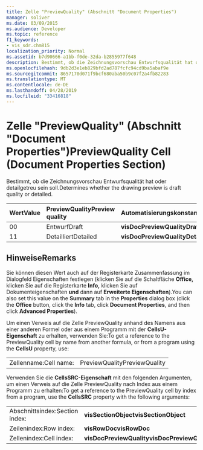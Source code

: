 ```yaml
---
title: Zelle "PreviewQuality" (Abschnitt "Document Properties")
manager: soliver
ms.date: 03/09/2015
ms.audience: Developer
ms.topic: reference
f1_keywords:
- vis_sdr.chm815
localization_priority: Normal
ms.assetid: b7d90666-a1bb-f0de-32da-b2855977f648
description: Bestimmt, ob die Zeichnungsvorschau Entwurfsqualität hat oder detailgetreu sein soll.
ms.openlocfilehash: 9db2d3e1eb829bfd2ad787fcfc94cd9ba5abaf9e
ms.sourcegitcommit: 8657170d071f9bcf680aba50b9c07f2a4fb82283
ms.translationtype: MT
ms.contentlocale: de-DE
ms.lasthandoff: 04/28/2019
ms.locfileid: "33416818"
---
```

# <a name="previewquality-cell-document-properties-section"></a><span data-ttu-id="84605-103">Zelle "PreviewQuality" (Abschnitt "Document Properties")</span><span class="sxs-lookup"><span data-stu-id="84605-103">PreviewQuality Cell (Document Properties Section)</span></span>

<span data-ttu-id="84605-104">Bestimmt, ob die Zeichnungsvorschau Entwurfsqualität hat oder detailgetreu sein soll.</span><span class="sxs-lookup"><span data-stu-id="84605-104">Determines whether the drawing preview is draft quality or detailed.</span></span>
  
|<span data-ttu-id="84605-105">**Wert**</span><span class="sxs-lookup"><span data-stu-id="84605-105">**Value**</span></span>|<span data-ttu-id="84605-106">**PreviewQuality**</span><span class="sxs-lookup"><span data-stu-id="84605-106">**Preview quality**</span></span>|<span data-ttu-id="84605-107">**Automatisierungskonstante**</span><span class="sxs-lookup"><span data-stu-id="84605-107">**Automation constant**</span></span>|
|:-----|:-----|:-----|
| <span data-ttu-id="84605-108">0</span><span class="sxs-lookup"><span data-stu-id="84605-108">0</span></span>  <br/> | <span data-ttu-id="84605-109">Entwurf</span><span class="sxs-lookup"><span data-stu-id="84605-109">Draft</span></span>  <br/> |<span data-ttu-id="84605-110">**visDocPreviewQualityDraft**</span><span class="sxs-lookup"><span data-stu-id="84605-110">**visDocPreviewQualityDraft**</span></span> <br/> |
| <span data-ttu-id="84605-111">1</span><span class="sxs-lookup"><span data-stu-id="84605-111">1</span></span>  <br/> | <span data-ttu-id="84605-112">Detailliert</span><span class="sxs-lookup"><span data-stu-id="84605-112">Detailed</span></span>  <br/> |<span data-ttu-id="84605-113">**visDocPreviewQualityDetailed**</span><span class="sxs-lookup"><span data-stu-id="84605-113">**visDocPreviewQualityDetailed**</span></span> <br/> |
   
## <a name="remarks"></a><span data-ttu-id="84605-114">Hinweise</span><span class="sxs-lookup"><span data-stu-id="84605-114">Remarks</span></span>

<span data-ttu-id="84605-115">Sie können diesen Wert  auch auf  der Registerkarte Zusammenfassung im Dialogfeld Eigenschaften festlegen (klicken Sie auf die Schaltfläche **Office,** klicken Sie auf die Registerkarte **Info,** klicken Sie auf Dokumenteigenschaften **und** dann auf **Erweiterte Eigenschaften**).</span><span class="sxs-lookup"><span data-stu-id="84605-115">You can also set this value on the **Summary** tab in the **Properties** dialog box (click the **Office** button, click the **Info** tab, click **Document Properties**, and then click **Advanced Properties**).</span></span>
  
<span data-ttu-id="84605-116">Um einen Verweis auf die Zelle PreviewQuality anhand des Namens aus einer anderen Formel oder aus einem Programm mit der **CellsU-Eigenschaft** zu erhalten, verwenden Sie:</span><span class="sxs-lookup"><span data-stu-id="84605-116">To get a reference to the PreviewQuality cell by name from another formula, or from a program using the **CellsU** property, use:</span></span> 
  
|||
|:-----|:-----|
| <span data-ttu-id="84605-117">Zellenname:</span><span class="sxs-lookup"><span data-stu-id="84605-117">Cell name:</span></span>  <br/> | <span data-ttu-id="84605-118">PreviewQuality</span><span class="sxs-lookup"><span data-stu-id="84605-118">PreviewQuality</span></span>  <br/> |
   
<span data-ttu-id="84605-119">Verwenden Sie die **CellsSRC-Eigenschaft** mit den folgenden Argumenten, um einen Verweis auf die Zelle PreviewQuality nach Index aus einem Programm zu erhalten:</span><span class="sxs-lookup"><span data-stu-id="84605-119">To get a reference to the PreviewQuality cell by index from a program, use the **CellsSRC** property with the following arguments:</span></span> 
  
|||
|:-----|:-----|
| <span data-ttu-id="84605-120">Abschnittsindex:</span><span class="sxs-lookup"><span data-stu-id="84605-120">Section index:</span></span>  <br/> |<span data-ttu-id="84605-121">**visSectionObject**</span><span class="sxs-lookup"><span data-stu-id="84605-121">**visSectionObject**</span></span> <br/> |
| <span data-ttu-id="84605-122">Zeilenindex:</span><span class="sxs-lookup"><span data-stu-id="84605-122">Row index:</span></span>  <br/> |<span data-ttu-id="84605-123">**visRowDoc**</span><span class="sxs-lookup"><span data-stu-id="84605-123">**visRowDoc**</span></span> <br/> |
| <span data-ttu-id="84605-124">Zellenindex:</span><span class="sxs-lookup"><span data-stu-id="84605-124">Cell index:</span></span>  <br/> |<span data-ttu-id="84605-125">**visDocPreviewQuality**</span><span class="sxs-lookup"><span data-stu-id="84605-125">**visDocPreviewQuality**</span></span> <br/> |
   

